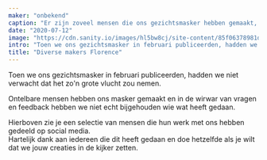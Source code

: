 ```yaml
---
maker: "onbekend"
caption: "Er zijn zoveel mensen die ons gezichtsmasker hebben gemaakt, hier zijn er een paar"
date: "2020-07-12"
image: "https://cdn.sanity.io/images/hl5bw8cj/site-content/85f06378981db4e6769579d583b5361e5b8b6e46-2000x1200.jpg"
intro: "Toen we ons gezichtsmasker in februari publiceerden, hadden we niet verwacht dat het zo'n grote vlucht zou nemen."
title: "Diverse makers Florence"
---
```



Toen we ons gezichtsmasker in februari publiceerden, hadden we niet verwacht dat het zo'n grote vlucht zou nemen.

Ontelbare mensen hebben ons masker gemaakt en in de wirwar van vragen en feedback hebben we niet echt bijgehouden wie wat heeft gedaan.

Hierboven zie je een selectie van mensen die hun werk met ons hebben gedeeld op social media.  
Hartelijk dank aan iedereen die dit heeft gedaan en doe hetzelfde als je wilt dat we jouw creaties in de kijker zetten.

